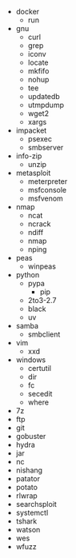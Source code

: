 - docker
  - run
- gnu
  - curl
  - grep
  - iconv
  - locate
  - mkfifo
  - nohup
  - tee
  - updatedb
  - utmpdump
  - wget2
  - xargs
- impacket
  - psexec
  - smbserver
- info-zip
  - unzip
- metasploit
  - meterpreter
  - msfconsole
  - msfvenom
- nmap
  - ncat
  - ncrack
  - ndiff
  - nmap
  - nping
- peas
  - winpeas
- python
  - pypa
    - pip
  - 2to3-2.7
  - black
  - uv
- samba
  - smbclient
- vim
  - xxd
- windows
  - certutil
  - dir
  - fc
  - secedit
  - where
- 7z
- ftp
- git
- gobuster
- hydra
- jar
- nc
- nishang
- patator
- potato
- rlwrap
- searchsploit
- systemctl
- tshark
- watson
- wes
- wfuzz
